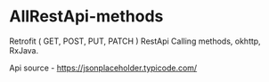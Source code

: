 # AllRestApi-methods
 Retrofit ( GET, POST, PUT, PATCH ) RestApi Calling methods, okhttp, RxJava.<br>
 
 Api source - https://jsonplaceholder.typicode.com/
